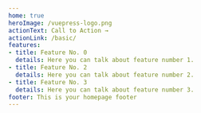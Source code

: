 ```yaml
---
home: true
heroImage: /vuepress-logo.png
actionText: Call to Action →
actionLink: /basic/
features:
- title: Feature No. 0
  details: Here you can talk about feature number 1.
- title: Feature No. 2
  details: Here you can talk about feature number 2.
- title: Feature No. 3
  details: Here you can talk about feature number 3.
footer: This is your homepage footer
---
```

